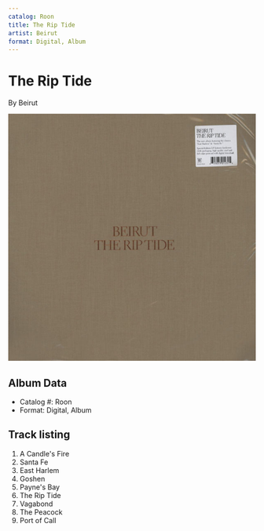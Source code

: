 ```yaml
---
catalog: Roon
title: The Rip Tide
artist: Beirut
format: Digital, Album
---
```


# The Rip Tide

By Beirut

![](../../assets/albumcovers/Beirut-The_Rip_Tide.png)

## Album Data

- Catalog #: Roon
- Format: Digital, Album


## Track listing


1. A Candle's Fire
2. Santa Fe
3. East Harlem
4. Goshen
5. Payne's Bay
6. The Rip Tide
7. Vagabond
8. The Peacock
9. Port of Call

